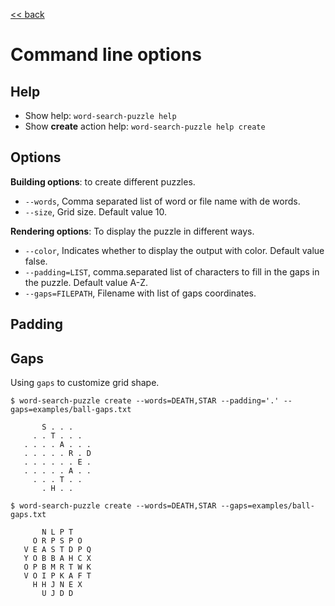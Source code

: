 [<< back](../README.md)

# Command line options

## Help

* Show help: `word-search-puzzle help`
* Show **create** action help: `word-search-puzzle help create`

## Options

**Building options**: to create different puzzles.

* `--words`, Comma separated list of word or file name with de words.
* `--size`, Grid size. Default value 10.

**Rendering options**: To display the puzzle in different ways.

* `--color`, Indicates whether to display the output with color. Default value false.
* `--padding=LIST`, comma.separated list of characters to fill in the gaps in the puzzle. Default value A-Z.
* `--gaps=FILEPATH`, Filename with list of gaps coordinates.

## Padding

## Gaps

Using `gaps` to customize grid shape.

```
$ word-search-puzzle create --words=DEATH,STAR --padding='.' --gaps=examples/ball-gaps.txt
                    
       S . . .      
     . . T . . .    
   . . . . A . . .  
   . . . . . R . D  
   . . . . . . E .  
   . . . . . A . .  
     . . . T . .    
       . H . . 

```

```
$ word-search-puzzle create --words=DEATH,STAR --gaps=examples/ball-gaps.txt 
                    
       N L P T      
     O R P S P O    
   V E A S T D P Q  
   Y O B B A H C X  
   O P B M R T W K  
   V O I P K A F T  
     H H J N E X    
       U J D D   
```